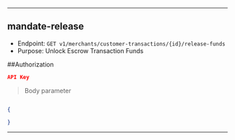 
----------------------------------------------------------------------------------
## mandate-release
* Endpoint: `GET v1/merchants/customer-transactions/{id}/release-funds`
* Purpose: Unlock Escrow Transaction Funds

##Authorization

```json
API Key
```

> Body parameter

```json

```

```json
{
  
}
```
----------------------------------------------------------------------------------